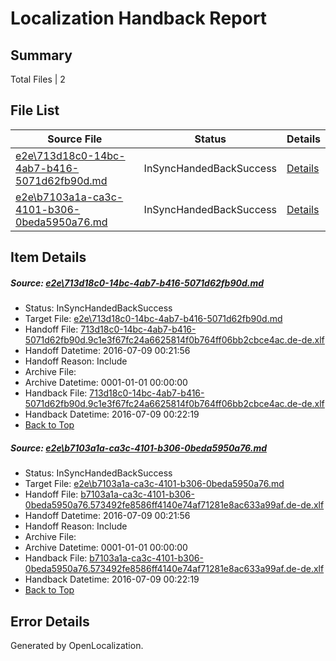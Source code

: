 # <a name='report-top'></a> Localization Handback Report

## Summary
 Total Files | 2

## File List
 Source File | Status | Details 
 ----------- | ------ | ------- 
 [e2e\713d18c0-14bc-4ab7-b416-5071d62fb90d.md](https://github.com/OpenLocalizationTestOrg/oltest/blob/c6ff948014e8892037a83c9f234e8265ee5cacbc/e2e/713d18c0-14bc-4ab7-b416-5071d62fb90d.md) | InSyncHandedBackSuccess | [Details](#ef2f54cc0cc0e9e1af9b43e22ce0289bf2f85c093)
 [e2e\b7103a1a-ca3c-4101-b306-0beda5950a76.md](https://github.com/OpenLocalizationTestOrg/oltest/blob/c6ff948014e8892037a83c9f234e8265ee5cacbc/e2e/b7103a1a-ca3c-4101-b306-0beda5950a76.md) | InSyncHandedBackSuccess | [Details](#551e474070c833afbd981686d97dec6196cd52754)

## Item Details
##### <a name='ef2f54cc0cc0e9e1af9b43e22ce0289bf2f85c093'></a> Source: [e2e\713d18c0-14bc-4ab7-b416-5071d62fb90d.md](https://github.com/OpenLocalizationTestOrg/oltest/blob/c6ff948014e8892037a83c9f234e8265ee5cacbc/e2e/713d18c0-14bc-4ab7-b416-5071d62fb90d.md)
* Status: InSyncHandedBackSuccess
* Target File: [e2e\713d18c0-14bc-4ab7-b416-5071d62fb90d.md](https://github.com/OpenLocalizationTestOrg/oltest-dede-fly/blob/4378a23ec68715d7208d8fcded34365ca97691be/e2e/713d18c0-14bc-4ab7-b416-5071d62fb90d.md)
* Handoff File: [713d18c0-14bc-4ab7-b416-5071d62fb90d.9c1e3f67fc24a6625814f0b764ff06bb2cbce4ac.de-de.xlf](https://github.com/OpenLocalizationTestOrg/olhandoff-e2e/blob/422f9e695c84fa6fc4c195b129da54c9083b4c78/ol-handoff/OpenLocalizationTestOrg/oltest-dede-fly/ci/ht/713d18c0-14bc-4ab7-b416-5071d62fb90d.9c1e3f67fc24a6625814f0b764ff06bb2cbce4ac.de-de.xlf)
* Handoff Datetime: 2016-07-09 00:21:56
* Handoff Reason: Include
* Archive File: 
* Archive Datetime: 0001-01-01 00:00:00
* Handback File: [713d18c0-14bc-4ab7-b416-5071d62fb90d.9c1e3f67fc24a6625814f0b764ff06bb2cbce4ac.de-de.xlf](https://github.com/OpenLocalizationTestOrg/olhandback-e2e/blob/afe385eb355b65b1405facb142577363ec3510ff/ol-handback/OpenLocalizationTestOrg/oltest-dede-fly/ci/ht/713d18c0-14bc-4ab7-b416-5071d62fb90d.9c1e3f67fc24a6625814f0b764ff06bb2cbce4ac.de-de.xlf)
* Handback Datetime: 2016-07-09 00:22:19
* [Back to Top](#report-top)

##### <a name='551e474070c833afbd981686d97dec6196cd52754'></a> Source: [e2e\b7103a1a-ca3c-4101-b306-0beda5950a76.md](https://github.com/OpenLocalizationTestOrg/oltest/blob/c6ff948014e8892037a83c9f234e8265ee5cacbc/e2e/b7103a1a-ca3c-4101-b306-0beda5950a76.md)
* Status: InSyncHandedBackSuccess
* Target File: [e2e\b7103a1a-ca3c-4101-b306-0beda5950a76.md](https://github.com/OpenLocalizationTestOrg/oltest-dede-fly/blob/4378a23ec68715d7208d8fcded34365ca97691be/e2e/b7103a1a-ca3c-4101-b306-0beda5950a76.md)
* Handoff File: [b7103a1a-ca3c-4101-b306-0beda5950a76.573492fe8586ff4140e74af71281e8ac633a99af.de-de.xlf](https://github.com/OpenLocalizationTestOrg/olhandoff-e2e/blob/422f9e695c84fa6fc4c195b129da54c9083b4c78/ol-handoff/OpenLocalizationTestOrg/oltest-dede-fly/ci/ht/b7103a1a-ca3c-4101-b306-0beda5950a76.573492fe8586ff4140e74af71281e8ac633a99af.de-de.xlf)
* Handoff Datetime: 2016-07-09 00:21:56
* Handoff Reason: Include
* Archive File: 
* Archive Datetime: 0001-01-01 00:00:00
* Handback File: [b7103a1a-ca3c-4101-b306-0beda5950a76.573492fe8586ff4140e74af71281e8ac633a99af.de-de.xlf](https://github.com/OpenLocalizationTestOrg/olhandback-e2e/blob/afe385eb355b65b1405facb142577363ec3510ff/ol-handback/OpenLocalizationTestOrg/oltest-dede-fly/ci/ht/b7103a1a-ca3c-4101-b306-0beda5950a76.573492fe8586ff4140e74af71281e8ac633a99af.de-de.xlf)
* Handback Datetime: 2016-07-09 00:22:19
* [Back to Top](#report-top)


## Error Details

Generated by OpenLocalization.
